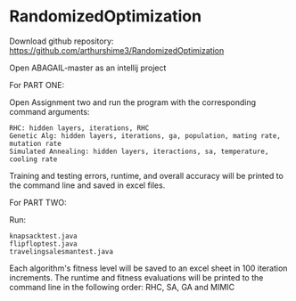 # RandomizedOptimization

Download github repository: https://github.com/arthurshime3/RandomizedOptimization

Open ABAGAIL-master as an intellij project

For PART ONE:
  
  Open Assignment two and run the program with the corresponding command arguments:
    
    RHC: hidden layers, iterations, RHC
    Genetic Alg: hidden layers, iterations, ga, population, mating rate, mutation rate
    Simulated Annealing: hidden layers, iteractions, sa, temperature, cooling rate
  
  Training and testing errors, runtime, and overall accuracy will be printed to the command line and saved in excel files.
  
For PART TWO:
  
  Run:
    
    knapsacktest.java
    flipfloptest.java
    travelingsalesmantest.java
  
  Each algorithm's fitness level will be saved to an excel sheet in 100 iteration increments. The runtime and fitness evaluations will be printed to the command line in the following order: RHC, SA, GA and MIMIC
